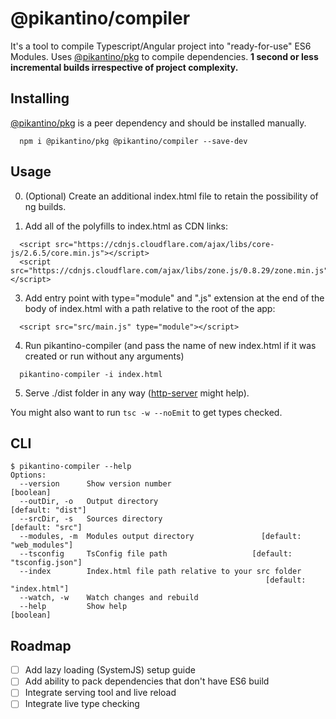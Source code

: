 # @pikantino/compiler

It's a tool to compile Typescript/Angular project into "ready-for-use" ES6 Modules. Uses [@pikantino/pkg](https://github.com/pikantino/pkg) to compile dependencies.
**1 second or less incremental builds irrespective of project complexity.**

## Installing

[@pikantino/pkg](https://github.com/pikantino/pkg) is a peer dependency and should be installed manually.

``` 
  npm i @pikantino/pkg @pikantino/compiler --save-dev 
```

## Usage

0. (Optional) Create an additional index.html file to retain the possibility of ng builds.

1. Add all of the polyfills to index.html as CDN links:
```
  <script src="https://cdnjs.cloudflare.com/ajax/libs/core-js/2.6.5/core.min.js"></script>
  <script src="https://cdnjs.cloudflare.com/ajax/libs/zone.js/0.8.29/zone.min.js"></script>
```

3. Add entry point with type="module" and ".js" extension at the end of the body of index.html with a path relative to the root of the app:
```
  <script src="src/main.js" type="module"></script>
```

4. Run pikantino-compiler (and pass the name of new index.html if it was created or run without any arguments) 
```
  pikantino-compiler -i index.html
```

5. Serve ./dist folder in any way ([http-server](https://github.com/indexzero/http-server) might help).

You might also want to run ``` tsc -w --noEmit ``` to get types checked.

## CLI

```
$ pikantino-compiler --help
Options:
  --version      Show version number                                   [boolean]
  --outDir, -o   Output directory                              [default: "dist"]
  --srcDir, -s   Sources directory                              [default: "src"]
  --modules, -m  Modules output directory               [default: "web_modules"]
  --tsconfig     TsConfig file path                   [default: "tsconfig.json"]
  --index        Index.html file path relative to your src folder
                                                         [default: "index.html"]
  --watch, -w    Watch changes and rebuild
  --help         Show help                                             [boolean]
```

## Roadmap

- [ ] Add lazy loading (SystemJS) setup guide
- [ ] Add ability to pack dependencies that don't have ES6 build
- [ ] Integrate serving tool and live reload
- [ ] Integrate live type checking
